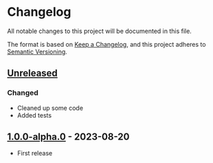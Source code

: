 # Changelog

All notable changes to this project will be documented in this file.

The format is based on [Keep a Changelog](https://keepachangelog.com/en/1.0.0/),
and this project adheres to [Semantic Versioning](https://semver.org/spec/v2.0.0.html).


## [Unreleased]

### Changed
- Cleaned up some code
- Added tests


## [1.0.0-alpha.0] - 2023-08-20

- First release


[unreleased]: https://github.com/thomasperi/mojl-sass/compare/v1.0.0-alpha.0...HEAD
[1.0.0-alpha.0]: https://github.com/thomasperi/mojl-sass/releases/tag/v1.0.0-alpha.0
